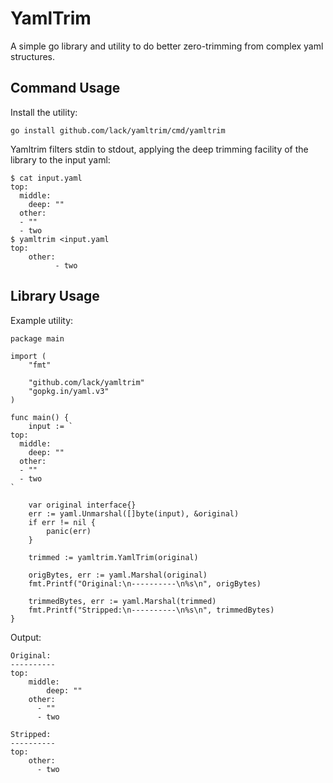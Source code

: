 YamlTrim
========

A simple go library and utility to do better zero-trimming from complex yaml structures.

Command Usage
-------------

Install the utility:
```
go install github.com/lack/yamltrim/cmd/yamltrim
```

Yamltrim filters stdin to stdout, applying the deep trimming facility of the library to the input yaml:
```
$ cat input.yaml
top:
  middle:
    deep: ""
  other:
  - ""
  - two
$ yamltrim <input.yaml
top:
    other:
          - two
```

Library Usage
-------------

Example utility:
```
package main

import (
	"fmt"

	"github.com/lack/yamltrim"
	"gopkg.in/yaml.v3"
)

func main() {
	input := `
top:
  middle:
    deep: ""
  other:
  - ""
  - two
`

	var original interface{}
	err := yaml.Unmarshal([]byte(input), &original)
	if err != nil {
		panic(err)
	}

	trimmed := yamltrim.YamlTrim(original)

	origBytes, err := yaml.Marshal(original)
	fmt.Printf("Original:\n----------\n%s\n", origBytes)

	trimmedBytes, err := yaml.Marshal(trimmed)
	fmt.Printf("Stripped:\n----------\n%s\n", trimmedBytes)
}
```

Output:
```
Original:
----------
top:
    middle:
        deep: ""
    other:
      - ""
      - two

Stripped:
----------
top:
    other:
      - two

```
